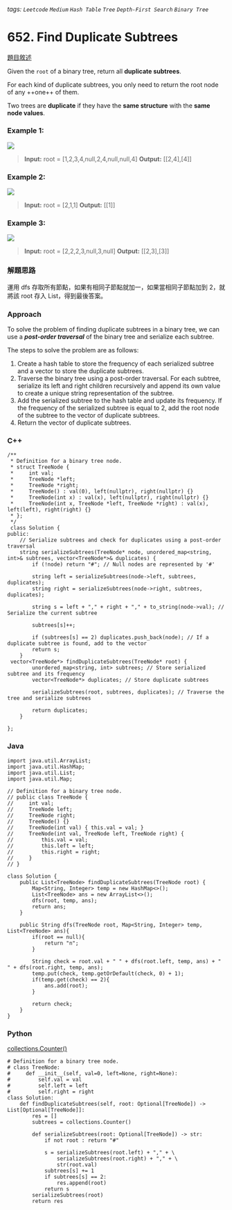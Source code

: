 ###### tags: `Leetcode` `Medium` `Hash Table` `Tree` `Depth-First Search` `Binary Tree`

# 652. Find Duplicate Subtrees

[題目敘述](https://leetcode.com/problems/find-duplicate-subtrees/)

Given the `root` of a binary tree, return all **duplicate subtrees**.

For each kind of duplicate subtrees, you only need to return the root node of any ++one++ of them.

Two trees are **duplicate** if they have the **same structure** with the **same node values**.

### Example 1:

![](https://i.imgur.com/ZinaYM7.png)

> **Input:** root = [1,2,3,4,null,2,4,null,null,4]
> **Output:** [[2,4],[4]]


### Example 2:

![](https://i.imgur.com/PYEQY2b.png)

> **Input:** root = [2,1,1]
> **Output:** [[1]]

### Example 3:

![](https://i.imgur.com/v5Irfgd.png)

> **Input:** root = [2,2,2,3,null,3,null]
> **Output:** [[2,3],[3]]

### 解題思路
運用 dfs 存取所有節點，如果有相同子節點就加一，如果當相同子節點加到 2，就將該 root 存入 List，得到最後答案。

### Approach
To solve the problem of finding duplicate subtrees in a binary tree, we can use a ***post-order traversal*** of the binary tree and serialize each subtree.

The steps to solve the problem are as follows:

1. Create a hash table to store the frequency of each serialized subtree and a vector to store the duplicate subtrees.
2. Traverse the binary tree using a post-order traversal. For each subtree, serialize its left and right children recursively and append its own value to create a unique string representation of the subtree.
3. Add the serialized subtree to the hash table and update its frequency. If the frequency of the serialized subtree is equal to 2, add the root node of the subtree to the vector of duplicate subtrees.
4. Return the vector of duplicate subtrees.

### C++
```cpp=
/**
 * Definition for a binary tree node.
 * struct TreeNode {
 *     int val;
 *     TreeNode *left;
 *     TreeNode *right;
 *     TreeNode() : val(0), left(nullptr), right(nullptr) {}
 *     TreeNode(int x) : val(x), left(nullptr), right(nullptr) {}
 *     TreeNode(int x, TreeNode *left, TreeNode *right) : val(x), left(left), right(right) {}
 * };
 */
 class Solution {
public:
    // Serialize subtrees and check for duplicates using a post-order traversal
    string serializeSubtrees(TreeNode* node, unordered_map<string, int>& subtrees, vector<TreeNode*>& duplicates) {
        if (!node) return "#"; // Null nodes are represented by '#'
        
        string left = serializeSubtrees(node->left, subtrees, duplicates);
        string right = serializeSubtrees(node->right, subtrees, duplicates);
        
        string s = left + "," + right + "," + to_string(node->val); // Serialize the current subtree
        
        subtrees[s]++;

        if (subtrees[s] == 2) duplicates.push_back(node); // If a duplicate subtree is found, add to the vector
        return s;
    }
 vector<TreeNode*> findDuplicateSubtrees(TreeNode* root) {
        unordered_map<string, int> subtrees; // Store serialized subtree and its frequency
        vector<TreeNode*> duplicates; // Store duplicate subtrees
        
        serializeSubtrees(root, subtrees, duplicates); // Traverse the tree and serialize subtrees
        
        return duplicates;
    }
    
};
```

### Java
```java=
import java.util.ArrayList;
import java.util.HashMap;
import java.util.List;
import java.util.Map;

// Definition for a binary tree node.
// public class TreeNode {
//     int val;
//     TreeNode left;
//     TreeNode right;
//     TreeNode() {}
//     TreeNode(int val) { this.val = val; }
//     TreeNode(int val, TreeNode left, TreeNode right) {
//         this.val = val;
//         this.left = left;
//         this.right = right;
//     }
// }
 
class Solution {
    public List<TreeNode> findDuplicateSubtrees(TreeNode root) {
        Map<String, Integer> temp = new HashMap<>();
        List<TreeNode> ans = new ArrayList<>();
        dfs(root, temp, ans);
        return ans;
    }

    public String dfs(TreeNode root, Map<String, Integer> temp, List<TreeNode> ans){
        if(root == null){
            return "n";
        }

        String check = root.val + " " + dfs(root.left, temp, ans) + " " + dfs(root.right, temp, ans);
        temp.put(check, temp.getOrDefault(check, 0) + 1);
        if(temp.get(check) == 2){
            ans.add(root);
        }

        return check;
    }
}
```

### Python
[collections.Counter()](https://docs.python.org/zh-tw/3/library/collections.html#collections.Counter)
```python=
# Definition for a binary tree node.
# class TreeNode:
#     def __init__(self, val=0, left=None, right=None):
#         self.val = val
#         self.left = left
#         self.right = right
class Solution:
    def findDuplicateSubtrees(self, root: Optional[TreeNode]) -> List[Optional[TreeNode]]:
        res = []
        subtrees = collections.Counter()

        def serializeSubtrees(root: Optional[TreeNode]) -> str:
            if not root : return "#"

            s = serializeSubtrees(root.left) + "," + \
                serializeSubtrees(root.right) + "," + \
                str(root.val)
            subtrees[s] += 1
            if subtrees[s] == 2:
                res.append(root)
            return s
        serializeSubtrees(root)
        return res

```